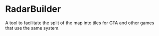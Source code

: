 # RadarBuilder
 A tool to facilitate the split of the map into tiles for GTA and other games that use the same system.
